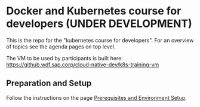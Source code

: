 # Docker and Kubernetes course for developers  (UNDER DEVELOPMENT) 

This is the repo for the "kubernetes course for developers". For an overview of topics see the agenda pages on top level.

The VM to be used by participants is built here: https://github.wdf.sap.corp/cloud-native-dev/k8s-training-vm 

## Preparation and Setup

Follow the instructions on the page [Prerequisites and Environment Setup](https://github.wdf.sap.corp/slvi/docker-k8s-training/blob/master/preparation.md).

